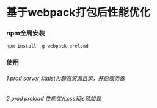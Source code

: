 
基于webpack打包后性能优化
===


### npm全局安装

```
npm install -g webpack-preload
```

### 使用

###### 1.prod server  以dist为静态资源目录，开启服务器
###### 2.prod preload 性能优化css和js预加载


